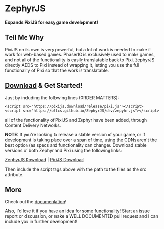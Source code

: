 <h1>ZephyrJS</h1>
<p><b>Expands PixiJS for easy game development!</b></p>
<h2>Tell Me Why</h2>
<p>PixiJS on its own is very powerful, but a lot of work is needed to make it work for web-based games. PhaserIO is exclusively used to make games, and not all of the functionality is easily translatable back to Pixi. ZephyrJS directly ADDS to Pixi instead of wrapping it, letting you use the full functionality of Pixi so that the work is translatable.</p>
<h2><a href="https://raw.githubusercontent.com/OttCS/ZephyrJS/main/dev/zepyhr.js">Download</a> & Get Started!</h2>
<p>Just by including the following lines (ORDER MATTERS):</p>
<p><code>&lt;script src="https&#58;//pixijs.download/release/pixi.js"&gt;&lt;/script&gt;</code><br/><code>&lt;script src="https://ottcs.github.io/ZephyrJS/dev/zepyhr.js"&gt;&lt;/script&gt;</code></p>
<p>all of the functionality of PixiJS and Zephyr have been added, through Content Delivery Networks.</p>
<p><b>NOTE: </b>If you're looking to release a stable version of your game, or if development is taking place over a span of time, using the CDNs aren't the best option (as specs and functionality can change). Download stable versions of both Zephyr and Pixi using the following links:</p>
<p><a href="https://raw.githubusercontent.com/OttCS/ZephyrJS/main/dev/zepyhr.js">ZephyrJS Download</a> | <a href="https://github.com/pixijs/pixijs/releases">PixiJS Download</a></p>
<p>Then include the script tags above with the path to the files as the src attribute.</p>
<h2>More</h2>
<p>Check out the <a href="https://github.com/OttCS/ZephyrJS/tree/main/dev">documentation</a>!<p>
<p>Also, I'd love it if you have an idea for some functionality! Start an issue report or discussion, or make a WELL DOCUMENTED pull request and I can include you in further development!</p>
